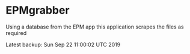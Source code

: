 # EPMgrabber
Using a database from the EPM app this application scrapes the files as required


Latest backup: Sun Sep 22 11:00:02 UTC 2019

